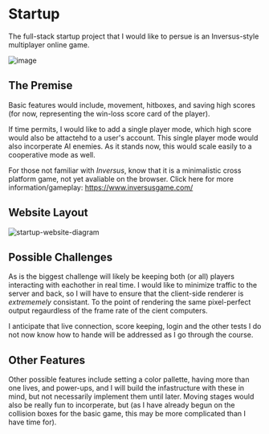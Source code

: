 # Startup

The full-stack startup project that I would like to persue is an Inversus-style multiplayer online game. 

![image](https://user-images.githubusercontent.com/16418680/215299802-2e8cdbd3-913e-4515-b4d7-7cc41beb01c0.png)

## The Premise

Basic features would include, movement, hitboxes, and saving high scores (for now, representing the win-loss score card of the player).

If time permits, I would like to add a single player mode, which high score would also be attactehd to a user's account. This single player mode would also incorperate AI enemies. As it stands now, this would scale easily to a cooperative mode as well.

For those not familiar with _Inversus_, know that it is a minimalistic cross platform game, not yet avaliable on the browser. 
Click here for more information/gameplay: https://www.inversusgame.com/

## Website Layout

![startup-website-diagram](https://user-images.githubusercontent.com/16418680/215299820-4a4aea2d-b974-4d44-821e-2396f08a4621.png)

## Possible Challenges

As is the biggest challenge will likely be keeping both (or all) players interacting with eachother in real time. I would like to minimize traffic to the server and back, so I will have to ensure that the client-side renderer is *extrememely* consistant. To the point of rendering the same pixel-perfect output regaurdless of the frame rate of the cient computers.

I anticipate that live connection, score keeping, login and the other tests I do not now know how to hande will be addressed as I go through the course.

## Other Features

Other possible features include setting a color pallette, having more than one lives, and power-ups, and I will build the infastructure with these in mind, but not necessarily implement them until later. Moving stages would also be really fun to incorperate, but (as I have already begun on the collision boxes for the basic game, this may be more complicated than I have time for).
